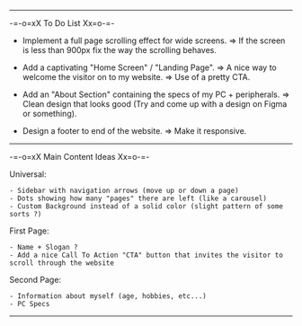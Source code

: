 --------------------------------------------------------------------------------------------------------------------

-=-o=xX To Do List Xx=o-=-

- Implement a full page scrolling effect for wide screens.
	=> If the screen is less than 900px fix the way the scrolling behaves.

- Add a captivating "Home Screen" / "Landing Page".
	=> A nice way to welcome the visitor on to my website. 
	=> Use of a pretty CTA.

- Add an "About Section" containing the specs of my PC + peripherals.
	=> Clean design that looks good (Try and come up with a design on Figma or something).

- Design a footer to end of the website.
	=> Make it responsive.

--------------------------------------------------------------------------------------------------------------------

-=-o=xX Main Content Ideas Xx=o-=-

Universal:

	- Sidebar with navigation arrows (move up or down a page)
	- Dots showing how many "pages" there are left (like a carousel)
	- Custom Background instead of a solid color (slight pattern of some sorts ?)

First Page:

	- Name + Slogan ?
	- Add a nice Call To Action "CTA" button that invites the visitor to scroll through the website

Second Page:

	- Information about myself (age, hobbies, etc...)
	- PC Specs

--------------------------------------------------------------------------------------------------------------------










